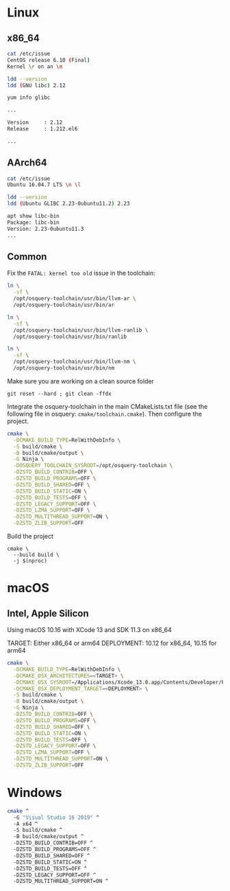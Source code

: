 # Linux

## x86_64

```bash
cat /etc/issue
CentOS release 6.10 (Final)
Kernel \r on an \m
```

```bash
ldd --version
ldd (GNU libc) 2.12
```

```bash
yum info glibc

...

Version     : 2.12
Release     : 1.212.el6

...

```

## AArch64

```bash
cat /etc/issue
Ubuntu 16.04.7 LTS \n \l
```

```bash
ldd --version
ldd (Ubuntu GLIBC 2.23-0ubuntu11.2) 2.23
```

```bash
apt show libc-bin
Package: libc-bin
Version: 2.23-0ubuntu11.3
...

```

## Common

Fix the `FATAL: kernel too old` issue in the toolchain:

```bash
ln \
  -sf \
  /opt/osquery-toolchain/usr/bin/llvm-ar \
  /opt/osquery-toolchain/usr/bin/ar

ln \
  -sf \
  /opt/osquery-toolchain/usr/bin/llvm-ranlib \
  /opt/osquery-toolchain/usr/bin/ranlib

ln \
  -sf \
  /opt/osquery-toolchain/usr/bin/llvm-nm \
  /opt/osquery-toolchain/usr/bin/nm
```

Make sure you are working on a clean source folder

```
git reset --hard ; git clean -ffdx
```

Integrate the osquery-toolchain in the main CMakeLists.txt file (see the following file in osquery: `cmake/toolchain.cmake`). Then configure the project.

```sh
cmake \
  -DCMAKE_BUILD_TYPE=RelWithDebInfo \
  -S build/cmake \
  -B build/cmake/output \
  -G Ninja \
  -DOSQUERY_TOOLCHAIN_SYSROOT=/opt/osquery-toolchain \
  -DZSTD_BUILD_CONTRIB=OFF \
  -DZSTD_BUILD_PROGRAMS=OFF \
  -DZSTD_BUILD_SHARED=OFF \
  -DZSTD_BUILD_STATIC=ON \
  -DZSTD_BUILD_TESTS=OFF \
  -DZSTD_LEGACY_SUPPORT=OFF \
  -DZSTD_LZMA_SUPPORT=OFF \
  -DZSTD_MULTITHREAD_SUPPORT=ON \
  -DZSTD_ZLIB_SUPPORT=OFF
```

Build the project

```
cmake \
  --build build \
  -j $(nproc)
```

# macOS

## Intel, Apple Silicon

Using macOS 10.16 with XCode 13 and SDK 11.3 on x86_64

TARGET: Either x86_64 or arm64
DEPLOYMENT: 10.12 for x86_64, 10.15 for arm64

```sh
cmake \
  -DCMAKE_BUILD_TYPE=RelWithDebInfo \
  -DCMAKE_OSX_ARCHITECTURES=<TARGET> \
  -DCMAKE_OSX_SYSROOT=/Applications/Xcode_13.0.app/Contents/Developer/Platforms/MacOSX.platform/Developer/SDKs/MacOSX11.3.sdk \
  -DCMAKE_OSX_DEPLOYMENT_TARGET=<DEPLOYMENT> \
  -S build/cmake \
  -B build/cmake/output \
  -G Ninja \
  -DZSTD_BUILD_CONTRIB=OFF \
  -DZSTD_BUILD_PROGRAMS=OFF \
  -DZSTD_BUILD_SHARED=OFF \
  -DZSTD_BUILD_STATIC=ON \
  -DZSTD_BUILD_TESTS=OFF \
  -DZSTD_LEGACY_SUPPORT=OFF \
  -DZSTD_LZMA_SUPPORT=OFF \
  -DZSTD_MULTITHREAD_SUPPORT=ON \
  -DZSTD_ZLIB_SUPPORT=OFF
```

# Windows

```sh
cmake ^
  -G "Visual Studio 16 2019" ^
  -A x64 ^
  -S build/cmake ^
  -B build/cmake/output ^
  -DZSTD_BUILD_CONTRIB=OFF ^
  -DZSTD_BUILD_PROGRAMS=OFF ^
  -DZSTD_BUILD_SHARED=OFF ^
  -DZSTD_BUILD_STATIC=ON ^
  -DZSTD_BUILD_TESTS=OFF ^
  -DZSTD_LEGACY_SUPPORT=OFF ^
  -DZSTD_MULTITHREAD_SUPPORT=ON ^
```
